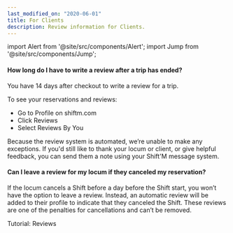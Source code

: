 ```yaml
---
last_modified_on: "2020-06-01"
title: For Clients
description: Review information for Clients.
---
```


import Alert from '@site/src/components/Alert';
import Jump from '@site/src/components/Jump';

#### How long do I have to write a review after a trip has ended?
You have 14 days after checkout to write a review for a trip.

To see your reservations and reviews:
* Go to Profile on shiftm.com
* Click Reviews
* Select Reviews By You

Because the review system is automated, we’re unable to make any exceptions. If you'd still like to thank your locum or client, or give helpful feedback, you can send them a note using your Shift'M message system.

#### Can I leave a review for my locum if they canceled my reservation?
If the locum cancels a Shift before a day before the Shift start, you won’t have the option to leave a review. Instead, an automatic review will be added to their profile to indicate that they canceled the Shift. These reviews are one of the penalties for cancellations and can’t be removed.

<Jump to="/guides/getting-started/reviews/">Tutorial: Reviews</Jump>

[docs.sinks]: /docs/reference/sinks/
[pages.components]: /components/
[urls.vector_bug_issues]: https://github.com/timberio/vector/issues?q=is%3Aopen+is%3Aissue+label%3A%22type%3A+bug%22
